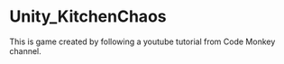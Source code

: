 # Unity_KitchenChaos
 This is game created by following a youtube tutorial from Code Monkey channel. 
